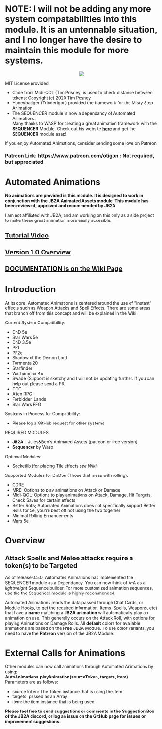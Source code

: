 # NOTE: I will not be adding any more system compatabilities into this module. It is an untennable situation, and I no longer have the desire to maintain this module for more systems.

<p align="center">
  <img src="https://github.com/otigon/automated-jb2a-animations/blob/main/pictures/slavaukraine.jpg">
</p>  
  
MIT License provided:  
- Code from Midi-QOL (Tim Posney) is used to check distance between tokens: Copyright (c) 2020 Tim Posney  
- Honeybadger (Trioderigon) provided the framework for the Misty Step Animation  
- The SEQUENCER module is now a dependancy of Automated Animations.  
Many thanks to WASP for creating a great animation framework with the **SEQUENCER** Module. Check out his website [**here**](https://app.fantasy-calendar.com/) and get the **SEQUENCER** module asap!  
  
If you enjoy Automated Animations, consider sending some love on Patreon
### Patreon Link: https://www.patreon.com/otigon : Not required, but appreciated  
  
# Automated Animations
**No animations are provided in this module. It is designed to work in conjunction with the JB2A Animated Assets module. This module has been reviewed, approved and recommended by JB2A**  

I am not affiliated with JB2A, and am working on this only as a side project to make these great animation more easily accesible. 

## [**Tutorial Video**](https://www.youtube.com/watch?v=x5Y668eIAl0)  
  
## [**Version 1.0 Overview**](https://www.youtube.com/watch?v=edhUEPjQNtQ)
  
## [**DOCUMENTATION is on the Wiki Page**](https://github.com/otigon/automated-jb2a-animations/wiki)
# Introduction

At its core, Automated Animations is centered around the use of "instant" effects such as Weapon Attacks and Spell Effects. There are some areas that branch off from this concept and will be explained in the Wiki.

Current System Compatibility:  
- DnD 5e  
- Star Wars 5e
- DnD 3.5e
- PF1  
- PF2e  
- Shadow of the Demon Lord  
- Tormenta 20  
- Starfinder  
- Warhammer 4e
- Swade (Support is sketchy and I will not be updating further. If you can help out please send a PR)
- DCC
- Alien RPG
- Forbidden Lands
- Star Wars FFG

Systems in Process for Compatibility:   
- Please log a GitHub request for other systems  

REQUIRED MODULES: 
- **JB2A** - Jules&Ben's Animated Assets (patreon or free version)  
- **Sequencer** by Wasp

Optional Modules: 
- Socketlib (for placing Tile effects *see Wiki*)

Supported Modules for DnD5e (Those that mess with rolling):  
- CORE  
- MRE; Options to play animations on Attack or Damage  
- Midi-QOL; Options to play animations on Attack, Damage, Hit Targets, Check Saves for certain effects  
- Better Rolls; Automated Animations does not specifically support Better Rolls for 5e, you're best off not using the two together  
- Minimal Rolling Enhancements  
- Mars 5e  

# Overview
## Attack Spells and Melee attacks require a token(s) to be Targeted

As of release 0.5.0, Automated Animations has implemented the SEQUENCER module as a Dependancy. You can now think of A-A as a *lightweight* Sequence builder. For more customized animation sequences, use the the Sequencer module is highly recommended.   

Automated Animations reads the data passed through Chat Cards, or Module Hooks, to get the required information. Items (Spells, Weapons, etc) that have a **name** matching a **JB2A animation** will automatically play an animation on use. This generally occurs on the Attack Roll, with options for playing Animations on Damage Rolls. All **default** colors for available animations are based on the **Free** JB2A Module. To use color variants, you need to have the **Patreon** version of the JB2A Module.  

# External Calls for Animations  
Other modules can now call animations through Automated Animations by using:  
**AutoAnimations.playAnimation(sourceToken, targets, item)**  
Parameters are as follows:
- sourceToken: The Token instance that is using the item  
- targets: passed as an Array
- item: the item instance that is being used  



**Please feel free to send suggestions or comments in the Suggestion Box of the JB2A discord, or log an issue on the GitHub page for issues or improvement suggestions.**


